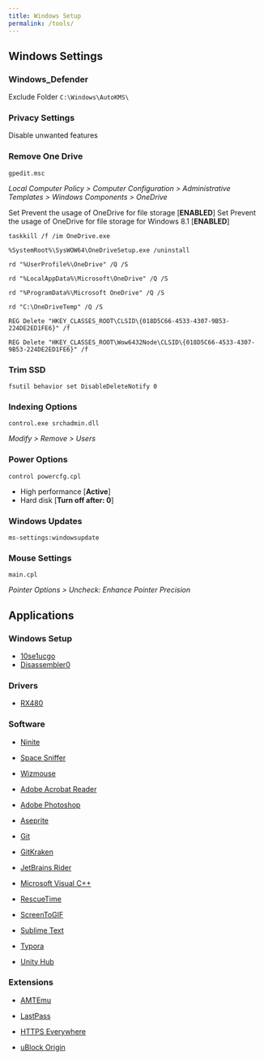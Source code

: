 ```yaml
---
title: Windows Setup
permalink: /tools/
---
```


## Windows Settings

### **Windows[_](/assets/win.zip)Defender**

Exclude Folder `C:\Windows\AutoKMS\`

### **Privacy Settings**

Disable unwanted features

### **Remove One Drive**

`gpedit.msc`

*Local Computer Policy > Computer Configuration > Administrative Templates > Windows Components > OneDrive*

Set Prevent the usage of OneDrive for file storage [**ENABLED**]
Set Prevent the usage of OneDrive for file storage for Windows 8.1 [**ENABLED**]

`taskkill /f /im OneDrive.exe`

`%SystemRoot%\SysWOW64\OneDriveSetup.exe /uninstall`

`rd "%UserProfile%\OneDrive" /Q /S`

`rd "%LocalAppData%\Microsoft\OneDrive" /Q /S`

`rd "%ProgramData%\Microsoft OneDrive" /Q /S`

`rd "C:\OneDriveTemp" /Q /S`

`REG Delete "HKEY_CLASSES_ROOT\CLSID\{018D5C66-4533-4307-9B53-224DE2ED1FE6}" /f`

`REG Delete "HKEY_CLASSES_ROOT\Wow6432Node\CLSID\{018D5C66-4533-4307-9B53-224DE2ED1FE6}" /f`

### Trim SSD

`fsutil behavior set DisableDeleteNotify 0`

### Indexing Options

`control.exe srchadmin.dll`

*Modify > Remove > Users*

### **Power Options**

`control powercfg.cpl`

- High performance [**Active**]
- Hard disk [**Turn off after: 0**]

### Windows Updates

`ms-settings:windowsupdate`

### Mouse Settings

`main.cpl`

*Pointer Options > Uncheck: Enhance Pointer Precision*



## Applications

### Windows Setup

- [10se1ucgo](https://github.com/10se1ucgo/DisableWinTracking/releases/latest)
- [Disassembler0](https://github.com/Disassembler0/Win10-Initial-Setup-Script/releases)

### Drivers

- [RX480](https://www.amd.com/en/support/graphics/radeon-400-series/radeon-rx-400-series/radeon-rx-480)

### Software

- [Ninite](https://ninite.com/7zip-audacity-chrome-discord-everything-handbrake-klitecodecs-qbittorrent-revo-sharex-skype-spotify-steam-zoom/)

- [Space Sniffer](http://www.uderzo.it/main_products/space_sniffer/download.html)
- [Wizmouse](https://antibody-software.com/web/software/software/wizmouse-makes-your-mouse-wheel-work-on-the-window-under-the-mouse/)

- [Adobe Acrobat Reader](https://get.adobe.com/reader/)

- [Adobe Photoshop](https://prodesigntools.com/adobe-cc-2018-direct-download-links.html)

- [Aseprite](https://dacap.itch.io/aseprite)

- [Git](https://git-scm.com/download/win)

- [GitKraken](https://www.gitkraken.com/download/windows64)

- [JetBrains Rider](https://www.jetbrains.com/rider/download/#section=windows)

- [Microsoft Visual C++](https://www.techpowerup.com/download/visual-c-redistributable-runtime-package-all-in-one/)

- [RescueTime](https://www.rescuetime.com/download_windows)

- [ScreenToGIF](https://www.screentogif.com/downloads)

- [Sublime Text](https://www.sublimetext.com/3)

- [Typora](https://typora.io/#windows)

- [Unity Hub](https://public-cdn.cloud.unity3d.com/hub/prod/UnityHubSetup.exe)

### Extensions

- [AMTEmu](https://www.zippyshare.com/plank28/bihtn6ew/dir.html)

- [LastPass](https://chrome.google.com/webstore/detail/lastpass-free-password-ma/hdokiejnpimakedhajhdlcegeplioahd)

- [HTTPS Everywhere](https://chrome.google.com/webstore/detail/https-everywhere/gcbommkclmclpchllfjekcdonpmejbdp?hl=en)

- [uBlock Origin](https://chrome.google.com/webstore/detail/ublock-origin/cjpalhdlnbpafiamejdnhcphjbkeiagm?hl=en)